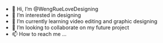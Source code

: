 - 👋 Hi, I’m @WengRueLoveDesigning
- 👀 I’m interested in designing
- 🌱 I’m currently learning video editing and graphic designing
- 💞️ I’m looking to collaborate on my future project
- 📫 How to reach me ...

<!---
WengRueLoveDesigning/WengRueLoveDesigning is a ✨ special ✨ repository because its `README.md` (this file) appears on your GitHub profile.
You can click the Preview link to take a look at your changes.
--->
